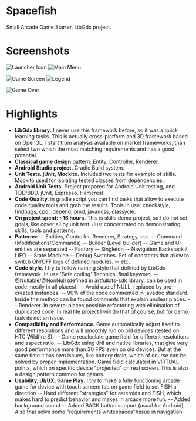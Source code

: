 # Spacefish

Small Arcade Game Starter, LibGdx project. 

# Screenshots

![Launcher Icon][1] ![Main Menu][2] 

![Game Screen][3] ![Legend][4]

![Game Over][5]

# Highlights

 - **LibGdx library.** I never use this framework before, so it was a quick learning tasks. This is actually cross-platform and 3D framework based on OpenGL. I start from analysis available on market frameworks, than select two which the most matching requirements and has a good potential.
 - **Classical game design** pattern: Entity, Controller, Renderer.
 - **Android Studio project.** Gradle Build system.
 - **Unit Tests. jUnit, Mockito.** Included two tests for example of skills. Mockito used for isolating tested classes from dependencies.
 - **Android Unit Tests.** Project prepared for Android Unit testing, and TDD/BDD. jUnit, Espresso, Hamcrest.
 - **Code Quality.** in gradle script you can find tasks that allow to execute code quality tools and grab the results. Tools in use: checkstyle, findbugs, cpd, jdepend, pmd, javancss, classycle.
 - **On project spent: ~16 hours.** This is skills demo project, so I do not set goals, like cover all by unit test. Just concentrated on demonstrating skills, tools and patterns.
 - **Patterns:** 
-- Entities, Controller, Renderer, Strategy, etc.
-- Command (Modifications/Commands)
-- Builder (Level builder)
-- Game and UI entities are separated
-- Factory
-- Singleton
-- Navigation Backstack / LIFO
-- State Machine
-- Debug Switches. Set of constants that allow to switch ON/OFF logs of defined modules.
-- etc.
 - **Code style.** I try to follow naming style that defined by LibGdx framework. In use 'Safe coding' Technics: 
final keyword. 
-- @Nullable/@NonNull (defined in artfulbits-sdk library, can be used in code mostly in all places).
-- Avoid use of NULL, replaced by pre-created instances.
-- 90% of the code commented in javadoc standard. Inside the method can be found comments that explain unclear places.
-- Renderer. In several places possible refactoring with elimination of duplicated code. In real life project I will do that of course, but for demo task its not an issue.
 - **Compatibility and Performance.** Game automatically adjust itself to different resolutions and will smoothly run on old devices (tested on HTC Wildfire S). 
-- Game recalculate game field for different resolutions and aspect ratio.
-- LibGdx using JNI and native libraries, that give very good performance  more than 30 FPS even on old devices. But at the same time it has own issues, like battery drain, which of course can be solved by proper implementation.
Game field calculated in VIRTUAL points, which on specific device "projected" on real screen. This is also a design pattern common for games.
 - **Usability, UI/UX, Game Play.** I try to make a fully functioning arcade game for device with touch screen:
tap on game field to set FISH a direction
-- Used different "strategies" for asteroids and FISH, which makes hard to predict behavior and makes in arcade more fun.
-- Added background sound
-- Added BACK button support (usual for Android). Also that solve some "requirements whitespaces"/issue in navigation.

  [1]: https://raw.githubusercontent.com/OleksandrKucherenko/spacefish/master/_documentation/launcher.jpg
  [2]: https://raw.githubusercontent.com/OleksandrKucherenko/spacefish/master/_documentation/main_menu.jpg
  [3]: https://raw.githubusercontent.com/OleksandrKucherenko/spacefish/master/_documentation/game_screen.jpg
  [4]: https://raw.githubusercontent.com/OleksandrKucherenko/spacefish/master/_documentation/legend.jpg
  [5]: https://raw.githubusercontent.com/OleksandrKucherenko/spacefish/master/_documentation/game_over.jpg
